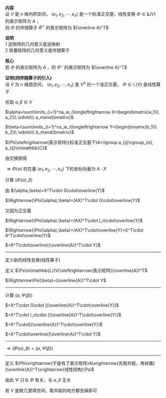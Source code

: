 **内容**    
设 $V$ 是 $n$ 维内积空间， $(e_1,e_2,\cdots,e_n)$ 是一个标准正交基，线性变换 $\Phi\in\mathbf{L}(V)$ 的表示矩阵为 $A$ ，    
则 $\Phi$ 的伴随算子 $\Phi^\star$ 的表示矩阵为 $(\overline A)^T$     
    
**说明**    
1 逆矩阵的几何意义是逆映射    
2 转置矩阵的几何意义是伴随算子    
    
**核心**    
若 $\Phi$ 的表示矩阵为 $A$ ，则 $\Phi^\star$ 的表示矩阵为 $(\overline A)^T$     
    
**证明(同伴随算子的引入)**    
设 $V$ 为 $n$ 维酉空间， $(e_1,e_2,\cdots,e_n)$ 是 $V^n$ 的一个准正交基， $\Phi\in\mathbb{L}(V)$ 是线性算子    
    
任取 $\alpha,\beta\in V$     
    
 $\alpha=\sum\limits_{i=1}^na_ie_i\longleftrightarrow X=\begin{bmatrix}a_1\\\ a_2\\\ \vdots\\\ a_n\end{bmatrix}$     
    
 $\beta=\sum\limits_{i=1}^na_ie_i\longleftrightarrow Y=\begin{bmatrix}b_1\\\ b_2\\\ \vdots\\\ b_n\end{bmatrix}$     
    
 $\Phi\xleftrightarrow[表示矩阵]{标准正交基下}A=\lgroup a_{ij}\rgroup_{n}, a_{ij}\in\mathbb{C}$     
    
由交换图得    
    
 $\Rightarrow\Phi(\alpha)$ 的在基 $(e_1,e_2,\cdots,e_n)$ 下的坐标向量为 $A\cdot X$     
    
计算 $(\Phi(\alpha),\beta)$     
    
由 $(\alpha,\beta)=X^T\cdot G\cdot\overline{Y}$     
    
 $\Rightarrow(\Phi(\alpha),\beta)=(AX)^T\cdot G\cdot\overline{Y}$     
    
又因为正交基    
    
 $\Rightarrow(\Phi(\alpha),\beta)=(AX)^T\cdot I_n\cdot\overline{Y}$     
    
 $\Rightarrow(\Phi(\alpha),\beta)=(AX)^T\cdot\overline{Y}=X^T\cdot A^T\cdot\overline{Y}$     
    
 $=X^T\cdot\overline{(\overline{A})^T\cdot Y}$     
    
---    
    
定义新的线性变换(线性算子)    
    
定义 $\Psi\in\mathbb{L}(V)\xleftrightarrow{表示矩阵}(\overline{A})^T$     
    
 $\Rightarrow\Psi(\beta)=(\overline{A})^T\cdot Y$     
    
---    
    
计算 $(\alpha,\Psi(\beta))$     
    
 $=X^T\cdot G\cdot [(\overline{A})^T\cdot\overline{Y}]$     
    
 $=X^T\cdot I_n\cdot [(\overline{A})^T\cdot\overline{Y}]$     
    
 $=X^T\cdot[(\overline{A})^T\cdot\overline{Y}]$     
    
 $=X^T\cdot\overline{(\overline{A})^T\cdot Y}$     
    
---    
    
 $\Rightarrow(\Phi(\alpha),\beta)=(\alpha,\Psi(\beta))$     
    
---    
    
定义 $\Phi\xrightarrow{于是有了表示矩阵}A\xrightarrow{先取共轭，再转置}(\overline{A})^T\xrightarrow{线性同构}\Psi$     
    
由此 $\Psi$ 只与 $\Phi$ 有关，与 $\alpha,\beta$ 无关    
    
若 $V$ 是欧几里得空间，取共轭的地方都去掉即可    
